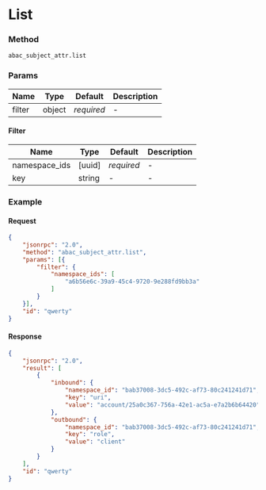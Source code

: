 # List

### Method

```
abac_subject_attr.list
```

### Params

Name   | Type   | Default    | Description
-------| ------ | ---------- | ------------------
filter | object | _required_ | -

#### Filter

Name          | Type   | Default    | Description
------------- | ------ | ---------- | ------------------
namespace_ids | [uuid] | _required_ | -
key           | string | -          | -

### Example

#### Request

```json
{
    "jsonrpc": "2.0",
    "method": "abac_subject_attr.list",
    "params": [{
        "filter": {
            "namespace_ids": [
                "a6b56e6c-39a9-45c4-9720-9e288fd9bb3a"
            ]
        }
    }],
    "id": "qwerty"
}
```

#### Response

```json
{
    "jsonrpc": "2.0",
    "result": [
        {
            "inbound": {
                "namespace_id": "bab37008-3dc5-492c-af73-80c241241d71",
                "key": "uri",
                "value": "account/25a0c367-756a-42e1-ac5a-e7a2b6b64420"
            },
            "outbound": {
                "namespace_id": "bab37008-3dc5-492c-af73-80c241241d71",
                "key": "role",
                "value": "client"
            }
        }
    ],
    "id": "qwerty"
}
```
